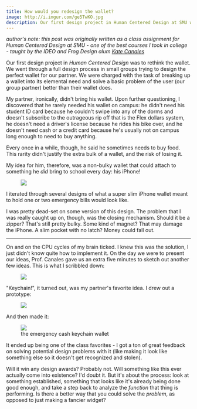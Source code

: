 ```yaml
---
title: How would you redesign the wallet?
image: http://i.imgur.com/ge5TwKO.jpg
description: Our first design project in Human Centered Design at SMU was to redesign the wallet. This was my personal design process that led to a novel wallet prototype.
---
```


*author's note: this post was originally written as a class assignment for Human Centered Design at SMU - one of the best courses I took in college - taught by the IDEO and Frog Design alum [Kate Canales](http://www.youtube.com/watch?v=9aYD6fBPC3c)*

Our first design project in *Human Centered Design* was to rethink the wallet. We went through a full design process in small groups trying to design the perfect wallet for our partner. We were charged with the task of breaking up a wallet into its elemental need and solve a basic problem of the user (our group partner) better than their wallet does.

My partner, ironically, didn't bring his wallet. Upon further questioning, I discovered that he rarely needed his wallet on campus: he didn't need his student ID card because he couldn't swipe into any of the dorms and doesn't subscribe to the outrageous rip off that is the Flex dollars system, he doesn't need a driver's license because he rides his bike over, and he doesn't need cash or a credit card because he's usually not on campus long enough to need to buy anything.

Every once in a while, though, he said he sometimes needs to buy food. This rarity didn't justify the extra bulk of a wallet, and the risk of losing it.

My idea for him, therefore, was a non-bulky wallet that could attach to something he *did* bring to school every day: his iPhone!

<figure class="left-overflow"><img src="http://i.imgur.com/mJOJE86.jpg" /><figcaption></figcaption></figure>

I iterated through several designs of what a super slim iPhone wallet meant to hold one or two emergency bills would look like.

I was pretty dead-set on some version of this design. The problem that I was really caught up on, though, was the closing mechanism. Should it be a zipper? That's still pretty bulky. Some kind of magnet? That may damage the iPhone. A slim pocket with no latch? Money could fall out.

---

On and on the CPU cycles of my brain ticked. I knew this was the solution, I just didn't know quite how to implement it. On the day we were to present our ideas, Prof. Canales gave us an extra five minutes to sketch out another few ideas. This is what I scribbled down:

<figure class="center"><img src="http://i.imgur.com/4aEWB0E.png" /><figcaption></figcaption></figure>

"Keychain!", it turned out, was my partner's favorite idea. I drew out a prototype:

<figure class="center"><img src="http://i.imgur.com/H8GhRDO.png" /><figcaption></figcaption></figure>

And then made it:

<figure class="center"><img src="http://i.imgur.com/ge5TwKO.jpg" /><figcaption>the emergency cash keychain wallet</figcaption></figure>

It ended up being one of the class favorites - I got a ton of great feedback on solving potential design problems with it (like making it look like something else so it doesn't get recognized and stolen).

Will it win any design awards? Probably not. Will something like this ever actually come into existence? I'd doubt it. But it's about the process: look at something established, something that looks like it's already being done good enough, and take a step back to analyze the *function* that thing is performing. Is there a better way that you could solve the *problem*, as opposed to just making a fancier widget?
